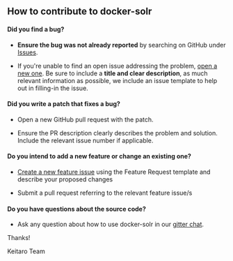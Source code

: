 ## How to contribute to docker-solr

#### **Did you find a bug?**

* **Ensure the bug was not already reported** by searching on GitHub under [Issues](https://github.com/keitaroinc/docker-solr/issues).

* If you're unable to find an open issue addressing the problem, [open a new one](https://github.com/keitaroinc/docker-solr/issues/new). Be sure to include a **title and clear description**, as much relevant information as possible, we include an issue template to help out in filling-in the issue.

#### **Did you write a patch that fixes a bug?**

* Open a new GitHub pull request with the patch.

* Ensure the PR description clearly describes the problem and solution. Include the relevant issue number if applicable.

#### **Do you intend to add a new feature or change an existing one?**

* [Create a new feature issue](https://github.com/keitaroinc/docker-solr/issues/new) using the Feature Request template and describe your proposed changes

* Submit a pull request referring to the relevant feature issue/s

#### **Do you have questions about the source code?**

* Ask any question about how to use docker-solr in our [gitter chat](https://gitter.im/keitaroinc/ckan).

Thanks!

Keitaro Team
